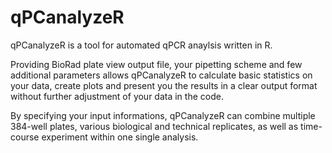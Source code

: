 # qPCanalyzeR

qPCanalyzeR is a tool for automated qPCR anaylsis written in R.

Providing BioRad plate view output file, your pipetting scheme and few additional parameters allows qPCanalyzeR to calculate basic statistics on your data, create plots and present you the results in a clear output format without further adjustment of your data in the code.

By specifying your input informations, qPCanalyzeR can combine multiple 384-well plates, various biological and technical replicates, as well as time-course experiment within one single analysis.
